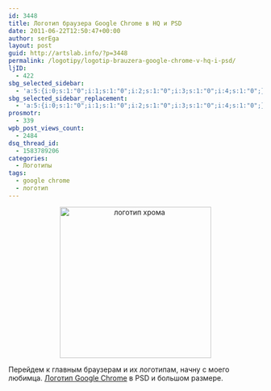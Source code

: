 ```yaml
---
id: 3448
title: Логотип браузера Google Chrome в HQ и PSD
date: 2011-06-22T12:50:47+00:00
author: serEga
layout: post
guid: http://artslab.info/?p=3448
permalink: /logotipy/logotip-brauzera-google-chrome-v-hq-i-psd/
ljID:
  - 422
sbg_selected_sidebar:
  - 'a:5:{i:0;s:1:"0";i:1;s:1:"0";i:2;s:1:"0";i:3;s:1:"0";i:4;s:1:"0";}'
sbg_selected_sidebar_replacement:
  - 'a:5:{i:0;s:1:"0";i:1;s:1:"0";i:2;s:1:"0";i:3;s:1:"0";i:4;s:1:"0";}'
prosmotr:
  - 339
wpb_post_views_count:
  - 2484
dsq_thread_id:
  - 1583789206
categories:
  - Логотипы
tags:
  - google chrome
  - логотип
---
```

<center>
  <a href="{{site.img_cdn}}/logo_google_chrome.png"><img src="{{site.img_cdn}}/logo_google_chrome-300x300.png" alt="логотип хрома" title="logo_google_chrome" width="300" height="300" class="alignnone size-medium wp-image-3450" /></a>
</center>

Перейдем к главным браузерам и их логотипам, начну с моего любимца. [Логотип Google Chrome](http://ockre.deviantart.com/art/Google-Chrome-Logo-PNG-PSD-205463626) в PSD и большом размере.